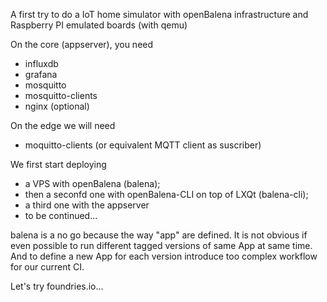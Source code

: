A first try to do a IoT home simulator with openBalena infrastructure 
and Raspberry PI emulated boards (with qemu)

On the core (appserver), you need
* influxdb
* grafana
* mosquitto
* mosquitto-clients
* nginx (optional)

On the edge we will need
* moquitto-clients (or equivalent MQTT client as suscriber)

We first start deploying 
* a VPS with openBalena (balena); 
* then a seconfd one with openBalena-CLI on top of LXQt (balena-cli); 
* a third one with the appserver
* to be continued...

balena is a no go because the way "app" are defined. It is not obvious if even possible to run different tagged versions of same App at same time. And to define a new App for each version introduce too complex workflow for our current CI.

Let's try foundries.io...
